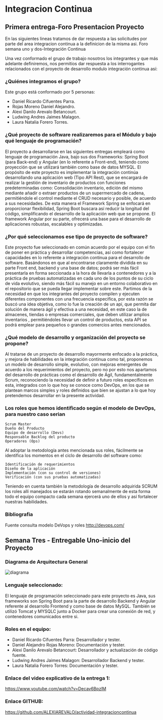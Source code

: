 # Integracion Continua
## Primera entrega-Foro Presentacion  Proyecto

En las siguientes lineas tratamos de dar respuesta a las solicitudes por parte del area integracion continua a la definicion de la misma asi.
Foro semana uno y dos-Integración Continua 

Una vez conformado el grupo de trabajo nosotros los integrantes y que más adelante definiremos, nos permitíos dar respuesta a los interrogantes relacionados con el proyecto de desarrollo modulo integración continua así: 

### ¿Quiénes integramos el grupo? 

Este grupo está conformado por 5 personas: 
 - Daniel Ricardo Cifuentes Parra. 
 - Rojas Moreno Daniel Alejandro. 
 - Alexi Danilo Arevalo Betancourt. 
 - Ludwing Andres Jaimes Malagon. 
 - Laura Natalia Forero Torres.  
 
### ¿Qué proyecto de software realizaremos para el Módulo y bajo qué lenguaje de programación? 

El proyecto a desarrollarse en las siguientes entregas empleará como lenguaje de programación Java, bajo sus dos Frameworks: Spring Boot (para Back-end) y Angular (en lo referente a Front-end), teniendo como proyección que se utilizará también como base de datos MYSQL. El propósito de este proyecto es implementar la integración continúa desarrollando una aplicación web (Tipo API Rest), que se encargará de realizar la gestión de inventario de productos con funciones predeterminadas como: Consolidación inventario, edición del mismo mediante añadir o extraer productos de un supermercado de cadena, permitiéndole el control mediante el CRUD necesario y posible, de acuerdo a sus necesidades. De esta manera el Framework Spring se enfocará en proporcionar flexibilidad, Spring Boot buscara así reducir la longitud del código, simplificando el desarrollo de la aplicación web que se propone. El framework Angular por su parte, ofrecerá una base para el desarrollo de aplicaciones robustas, escalables y optimizadas. 

### ¿Por qué seleccionamos ese tipo de proyecto de software? 

Este proyecto fue seleccionado en común acuerdo por el equipo con el fin de poner en práctica y desarrollar competencias, así como fortalecer capacidades en lo referente a integración continua para el desarrollo de software. Basándonos en que al encontrarse claramente dividida en su parte Front end, backend y una base de datos; podrá ser más fácil presentarla en forma seccionada a la hora de llevarla a contenedores y a la práctica de pruebas automatizadas en cada uno de los puntos de su ciclo de vida evolutivo, siendo más fácil su manejo en un entorno colaborativo en el repositorio que se pueda llegar implementar sobre este. Partimos de la necesidad en que los integrantes del proyecto compilen y ejecuten diferentes componentes con una frecuencia especifica, por esta razón se buscó una idea objetiva, como lo fue la creación de un api, que permita dar solución de manera ágil y efectiva a una necesidad, en este caso la de almacenes, tiendas o empresas comerciales, que deben utilizar amplios inventarios , permitiéndoles llevar un control de productos, esta API se podrá emplear para pequeños o grandes comercios antes mencionados.   

 
### ¿Qué modelo de desarrollo y organización del proyecto se propone? 

Al tratarse de un proyecto de desarrollo mayormente enfocado a la práctica, y mejora de habilidades en la integración continua como tal, proponemos un modelo de desarrollo simple, evolutivo, con mejoras emergentes de acuerdo a los requerimientos del proyecto, pero no por esto nos apartamos del desarrollo de prácticas como el desarrollo de Ágil, fundamentalmente Scrum, reconociendo la necesidad de definir a futuro roles específicos en esta, integrados con lo que hoy se conoce como DevOps, en los que se plantean marcos simples y roles definidos que bien se ajustan a lo que hoy pretendemos desarrollar en la presente actividad. 

### Los roles que hemos identificado según el modelo de DevOps, para nuestro caso serian 

    Scrum Master 
    Dueño del Producto 
    Equipo de desarrollo (Devs) 
    Responsable Backlog del producto 
    Operadores (Ops) 

Al adoptar la metodología antes mencionada sus roles, fácilmente se identifica los momentos en el ciclo de desarrollo del software como: 

    Identificación de requerimientos 
    Diseño de la aplicación 
    Implementación (con su control de versiones) 
    Verificación (con sus pruebas automatizadas) 

Teniendo en cuenta también la metodología de desarrollo adquirida SCRUM los roles allí manejados se estarán rotando semanalmente de esta forma todo el equipo compacto cada semana ejercerá uno de ellos y así fortalecer nuestras habilidades. 


### Bibliografia 



Fuente consulta modelo DeVops y roles 	http://devops.com/ 


## Semana Tres - Entregable Uno-inicio del Proyecto

### Diagrama de Arquitectura General 

![diagrama](https://user-images.githubusercontent.com/117111421/200987653-d7d1f91f-4659-4bb2-9ca2-34cc313cf79a.jpg)

### Lenguaje seleccionado:
El lenguaje de programación seleccionado para este proyecto es Java, sus frameworks son
Spring Boot para la parte de desarrollo Backend y Angular referente al desarrollo Frontend
y como base de datos MySQL. También se utilizó Tomcat y MYSQLC junto a Docker para
crear una conexión de red, y contenedores comunicados entre si.

### Roles en el equipo:
- Daniel Ricardo Cifuentes Parra: Desarrollador y tester.
- Daniel Alejandro Rojas Moreno: Documentación y tester.
- Alexi Danilo Arevalo Betancourt: Desarrollador y actualización de código fuente.
- Ludwing Andres Jaimes Malagon: Desarrollador Backend y tester.
- Laura Natalia Forero Torres: Documentación y tester.

### Enlace del video explicativo de la entrega 1:
https://www.youtube.com/watch?v=Decav6BpzlM

### Enlace GITHUB:
https://github.com/ALEXIAREVALO/actividad-integracioncontinua




